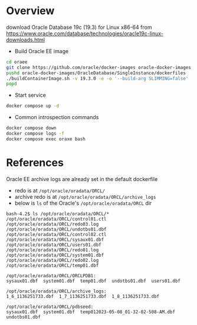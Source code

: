# Overview

download Oracle Database 19c (19.3) for Linux x86-64 from https://www.oracle.com/database/technologies/oracle19c-linux-downloads.html

- Build Oracle EE image


```bash
cd oraee
git clone https://github.com/oracle/docker-images oracle-docker-images
pushd oracle-docker-images/OracleDatabase/SingleInstance/dockerfiles 
./buildContainerImage.sh -v 19.3.0 -e -o '--build-arg SLIMMING=false'
popd
```

- Start service

```bash
docker compose up -d
```      

- Common introspection commands

```bash
docker compose down
docker compose logs -f
docker compose exec oraxe bash
```

# References

Oracle EE archive logs are already set in the default dockerfile

- redo is at `/opt/oracle/oradata/ORCL/`
- archive redo is at `/opt/oracle/oradata/ORCL/archive_logs`
- below is `ls` of the Oracle's `/opt/oracle/oradata/ORCL` dir


```
bash-4.2$ ls /opt/oracle/oradata/ORCL/*
/opt/oracle/oradata/ORCL/control01.ctl  /opt/oracle/oradata/ORCL/redo03.log    /opt/oracle/oradata/ORCL/undotbs01.dbf
/opt/oracle/oradata/ORCL/control02.ctl  /opt/oracle/oradata/ORCL/sysaux01.dbf  /opt/oracle/oradata/ORCL/users01.dbf
/opt/oracle/oradata/ORCL/redo01.log     /opt/oracle/oradata/ORCL/system01.dbf
/opt/oracle/oradata/ORCL/redo02.log     /opt/oracle/oradata/ORCL/temp01.dbf

/opt/oracle/oradata/ORCL/ORCLPDB1:
sysaux01.dbf  system01.dbf  temp01.dbf  undotbs01.dbf  users01.dbf

/opt/oracle/oradata/ORCL/archive_logs:
1_6_1136251733.dbf  1_7_1136251733.dbf  1_8_1136251733.dbf

/opt/oracle/oradata/ORCL/pdbseed:
sysaux01.dbf  system01.dbf  temp012023-05-08_01-32-02-508-AM.dbf  undotbs01.dbf
```